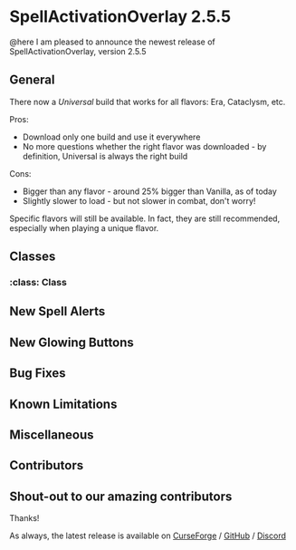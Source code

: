 # SpellActivationOverlay 2.5.5
@here I am pleased to announce the newest release of SpellActivationOverlay, version 2.5.5
## General
There now a _Universal_ build that works for all flavors: Era, Cataclysm, etc.

Pros:
- Download only one build and use it everywhere
- No more questions whether the right flavor was downloaded - by definition, Universal is always the right build

Cons:
- Bigger than any flavor - around 25% bigger than Vanilla, as of today
- Slightly slower to load - but not slower in combat, don't worry!

Specific flavors will still be available. In fact, they are still recommended, especially when playing a unique flavor.
## Classes
### :class:  Class
New Spell Alerts
- 
New Glowing Buttons
- 
## Bug Fixes
## Known Limitations
## Miscellaneous
## Contributors
Shout-out to our amazing contributors
- 
Thanks!

As always, the latest release is available on [CurseForge](https://www.curseforge.com/wow/addons/spellactivationoverlay) / [GitHub](https://github.com/ennvina/spellactivationoverlay/releases/latest) / [Discord](https://discord.com/channels/1013194771969355858/1379111832207228938)
